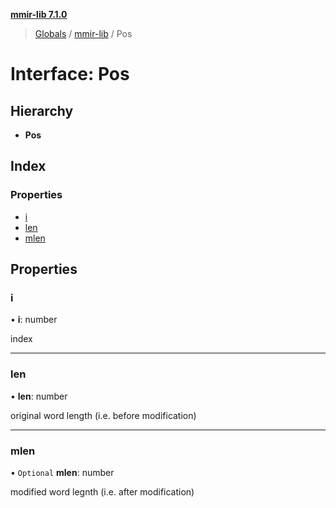 **[mmir-lib 7.1.0](../README.md)**

> [Globals](../README.md) / [mmir-lib](../modules/mmir_lib.md) / Pos

# Interface: Pos

## Hierarchy

* **Pos**

## Index

### Properties

* [i](mmir_lib.pos.md#i)
* [len](mmir_lib.pos.md#len)
* [mlen](mmir_lib.pos.md#mlen)

## Properties

### i

•  **i**: number

index

___

### len

•  **len**: number

original word length (i.e. before modification)

___

### mlen

• `Optional` **mlen**: number

modified word legnth (i.e. after modification)

